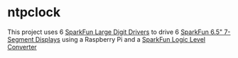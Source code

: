 # ntpclock

This project uses 6 [SparkFun Large Digit Drivers](https://www.sparkfun.com/products/13279) to drive 6 [SparkFun 6.5" 7-Segment Displays](https://www.sparkfun.com/products/8530) using a Raspberry Pi and a [SparkFun Logic Level Converter](https://www.sparkfun.com/products/12009)


